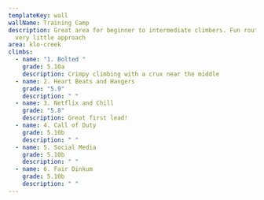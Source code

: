 ```yaml
---
templateKey: wall
wallName: Training Camp
description: Great area for beginner to intermediate climbers. Fun routes with
  very little approach
area: klo-creek
climbs:
  - name: "1. Bolted "
    grade: 5.10a
    description: Crimpy climbing with a crux near the middle
  - name: 2. Heart Beats and Hangers
    grade: "5.9"
    description: " "
  - name: 3. Netflix and Chill
    grade: "5.8"
    description: Great first lead!
  - name: 4. Call of Duty
    grade: 5.10b
    description: " "
  - name: 5. Social Media
    grade: 5.10b
    description: " "
  - name: 6. Fair Dinkum
    grade: 5.10b
    description: " "
---
```

